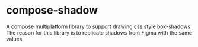 # compose-shadow

A compose multiplatform library to support drawing css style box-shadows.
The reason for this library is to replicate shadows from Figma with the same values.

